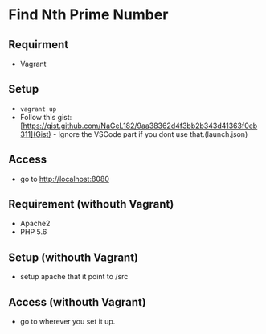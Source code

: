 # Find Nth Prime Number

## Requirment

- Vagrant

## Setup

- `vagrant up`
- Follow this gist: [https://gist.github.com/NaGeL182/9aa38362d4f3bb2b343d41363f0eb311](Gist) - Ignore the VSCode part if you dont use that.(launch.json)

## Access

- go to [http://localhost:8080](localhost:8080)

## Requirement (withouth Vagrant)

- Apache2
- PHP 5.6

## Setup (withouth Vagrant)

- setup apache that it point to /src

## Access (withouth Vagrant)

- go to wherever you set it up.